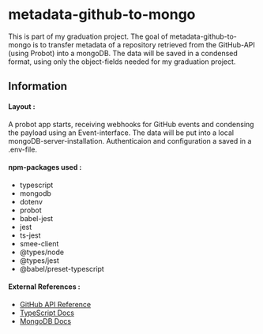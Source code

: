 # metadata-github-to-mongo
This is part of my graduation project. The goal of metadata-github-to-mongo is to transfer metadata of a repository retrieved from the GitHub-API (using Probot) into a mongoDB. The data will be saved in a condensed format, using only the object-fields needed for my graduation project.

## Information

#### Layout :
A probot app starts, receiving webhooks for GitHub events and condensing the payload using an Event-interface. The data will be put into a local mongoDB-server-installation. Authenticaion and configuration a saved in a .env-file.
#### npm-packages used :
- typescript
- mongodb
- dotenv
- probot
- babel-jest
- jest
- ts-jest
- smee-client
- @types/node
- @types/jest
- @babel/preset-typescript

#### External References :

- [GitHub API Reference](https://docs.github.com/en/rest/reference)
- [TypeScript Docs](https://www.typescriptlang.org/docs/)
- [MongoDB Docs](https://docs.mongodb.com/)

